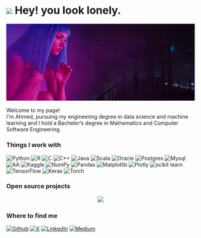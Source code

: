 <h1><img src="https://emojis.slackmojis.com/emojis/images/1531849430/4246/blob-sunglasses.gif?1531849430" width="30"/> Hey! you look lonely.</h1>

<p align="center">
  <img src="assets/Blade_Runner 2049.gif" style="width: 1000px"/>
</p>
<p>Welcome to my page! </br> I'm Ahmed, pursuing my engineering degree in data science and machine learning and I hold a Bachelor’s degree in Mathematics and Computer Software Engineering.

<h3>Things I work with</h3>
<p>
    
  <img alt="Python" src="https://img.shields.io/badge/python-3670A0?style=for-the-badge&logo=python&logoColor=ffdd54"/>
  <img alt="R" src="https://img.shields.io/badge/r-%23276DC3.svg?style=for-the-badge&logo=r&logoColor=white"/> 
  <img alt="C" src="https://img.shields.io/badge/c-%2300599C.svg?style=for-the-badge&logo=c&logoColor=white"/>
  <img alt="C++" src="https://img.shields.io/badge/c++-%2300599C.svg?style=for-the-badge&logo=c%2B%2B&logoColor=white" />
  <img alt="Java" src="https://img.shields.io/badge/java-%23ED8B00.svg?style=for-the-badge&logo=openjdk&logoColor=white" />
  <img alt="Scala" src="https://img.shields.io/badge/scala-%23DC322F.svg?style=for-the-badge&logo=scala&logoColor=white" />
  <img alt="Oracle" src="https://img.shields.io/badge/Oracle-F80000?style=for-the-badge&logo=oracle&logoColor=white" />
  <img alt="Postgres" src="https://img.shields.io/badge/postgres-%23316192.svg?style=for-the-badge&logo=postgresql&logoColor=white"/>
  <img alt="Mysql" src="https://img.shields.io/badge/mysql-4479A1.svg?style=for-the-badge&logo=mysql&logoColor=white"/>
  <img alt="AA" src="https://img.shields.io/badge/Apache%20Airflow-017CEE?style=for-the-badge&logo=Apache%20Airflow&logoColor=white"/>
  <img alt="Kaggle" src="https://img.shields.io/badge/Kaggle-035a7d?style=for-the-badge&logo=kaggle&logoColor=white"/>
  <img alt="NumPy" src="https://img.shields.io/badge/numpy-%23013243.svg?style=for-the-badge&logo=numpy&logoColor=white"/>
  <img alt="Pandas" src="https://img.shields.io/badge/pandas-%23150458.svg?style=for-the-badge&logo=pandas&logoColor=white"/>
  <img alt="Matplotlib" src="https://img.shields.io/badge/Matplotlib-%23ffffff.svg?style=for-the-badge&logo=Matplotlib&logoColor=black"/>
  <img alt="Plotly" src="https://img.shields.io/badge/Plotly-%233F4F75.svg?style=for-the-badge&logo=plotly&logoColor=white"/>
  <img alt="scikit learn" src="https://img.shields.io/badge/scikit--learn-%23F7931E.svg?style=for-the-badge&logo=scikit-learn&logoColor=white"/>
  <img alt="TensorFlow" src="https://img.shields.io/badge/TensorFlow-%23FF6F00.svg?style=for-the-badge&logo=TensorFlow&logoColor=white"/>
  <img alt="Keras" src="https://img.shields.io/badge/Keras-%23D00000.svg?style=for-the-badge&logo=Keras&logoColor=white"/>
  <img alt="Torch" src="https://img.shields.io/badge/PyTorch-%23EE4C2C.svg?style=for-the-badge&logo=PyTorch&logoColor=white"/>

</p>
<h3>Open source projects</h3>
<p align="center">
  <img src="assets/stay_tuned.png"/>
</p>
<h3>Where to find me</h3>
<p><a href="https://github.com/yourkln" target="_blank"><img alt="Github" src="https://img.shields.io/badge/GitHub-%2312100E.svg?&style=for-the-badge&logo=Github&logoColor=white" /></a> <a href="https://twitter.com/ahmed_bendrioua" target="_blank"><img alt="X" src="https://img.shields.io/badge/X-%23000000.svg?style=for-the-badge&logo=X&logoColor=white" /></a> <a href="https://www.linkedin.com/in/ahmedbendrioua" target="_blank"><img alt="LinkedIn" src="https://img.shields.io/badge/linkedin-%230077B5.svg?&style=for-the-badge&logo=linkedin&logoColor=white" /></a> <a href="https://medium.com/@ahmedbendrioua" target="_blank"><img alt="Medium" src="https://img.shields.io/badge/medium-%2312100E.svg?&style=for-the-badge&logo=medium&logoColor=white" /></a>
</p>
<p></p>